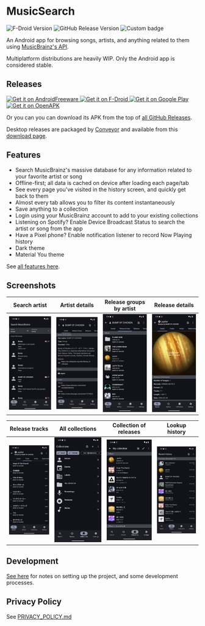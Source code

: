 # MusicSearch

<p>
    <img alt="F-Droid Version" src="https://img.shields.io/f-droid/v/io.github.lydavid.musicsearch?label=F-Droid">
    <img alt="GitHub Release Version" src="https://img.shields.io/github/v/release/lydavid/MusicSearch?label=GitHub">
    <img alt="Custom badge" src="https://img.shields.io/endpoint?color=green&logo=google-play&logoColor=green&url=https%3A%2F%2Fplay.cuzi.workers.dev%2Fplay%3Fi%3Dio.github.lydavid.musicsearch%26gl%3DUS%26hl%3Den%26l%3DGoogle%2520Play%26m%3Dv%24version">
</p>

An Android app for browsing songs, artists, and anything related to them
using [MusicBrainz's API](https://wiki.musicbrainz.org/MusicBrainz_API).

Multiplatform distributions are heavily WIP. Only the Android app is considered stable.

## Releases

<a href="https://www.androidfreeware.net/download-musicsearch-apk.html">
    <img alt="Get it on AndroidFreeware" height="80"
        src="https://www.androidfreeware.net/images/androidfreeware-badge.png" />
</a>

<a href="https://f-droid.org/packages/io.github.lydavid.musicsearch">
    <img alt="Get it on F-Droid" height="80"
        src="https://f-droid.org/badge/get-it-on.png" />
</a>

<a href="https://play.google.com/store/apps/details?id=io.github.lydavid.musicsearch">
    <img alt="Get it on Google Play" height="80"
        src="https://play.google.com/intl/en_ca/badges/static/images/badges/en_badge_web_generic.png" />
</a>

<a href="https://www.openapk.net/musicsearch/io.github.lydavid.musicsearch/">
    <img alt="Get it on OpenAPK" height="80"
        src="https://www.openapk.net/images/openapk-badge.png" />
</a>

Or you can you can download its APK from the top of [all GitHub Releases](https://github.com/lydavid/MusicSearch/releases/).

Desktop releases are packaged by [Conveyor](https://www.hydraulic.dev/) and available from this [download page](https://lydavid.github.io/MusicSearch/download.html).

## Features

- Search MusicBrainz's massive database for any information related to your favorite artist or song
- Offline-first; all data is cached on device after loading each page/tab
- See every page you've visited in the history screen, and quickly get back to them
- Almost every tab allows you to filter its content instantaneously
- Save anything to a collection
- Login using your MusicBrainz account to add to your existing collections
- Listening on Spotify? Enable Device Broadcast Status to search the artist or song from the app
- Have a Pixel phone? Enable notification listener to record Now Playing history
- Dark theme
- Material You theme

See [all features here](./docs/all_features.md).

## Screenshots

| Search artist                             | Artist details                             | Release groups by artist                          | Release details                             |
|-------------------------------------------|--------------------------------------------|---------------------------------------------------|---------------------------------------------|
| ![](fastlane/metadata/android/en-US/images/phoneScreenshots/1_search_artist.png) | ![](fastlane/metadata/android/en-US/images/phoneScreenshots/2_artist_details.png) | ![](fastlane/metadata/android/en-US/images/phoneScreenshots/3_artist_release_groups.png) | ![](fastlane/metadata/android/en-US/images/phoneScreenshots/4_release_details.png) | 

| Release tracks                             | All collections                             | Collection of releases                 | Lookup history                             |
|--------------------------------------------|---------------------------------------------|----------------------------------------|--------------------------------------------|
| ![](fastlane/metadata/android/en-US/images/phoneScreenshots/5_release_tracks.png) | ![](fastlane/metadata/android/en-US/images/phoneScreenshots/6_all_collections.png) | ![](fastlane/metadata/android/en-US/images/phoneScreenshots/7_collection.png) | ![](fastlane/metadata/android/en-US/images/phoneScreenshots/8_lookup_history.png) |

## Development

[See here](./docs/README.md) for notes on setting up the project, and some development processes.

## Privacy Policy

See [PRIVACY_POLICY.md](PRIVACY_POLICY.md)
